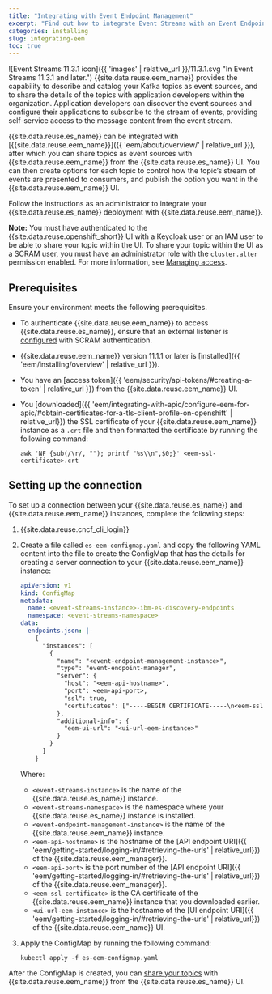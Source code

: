 ```yaml
---
title: "Integrating with Event Endpoint Management"
excerpt: "Find out how to integrate Event Streams with an Event Endpoint Management instance."
categories: installing
slug: integrating-eem
toc: true
---
```


![Event Streams 11.3.1 icon]({{ 'images' | relative_url }}/11.3.1.svg "In Event Streams 11.3.1 and later.") {{site.data.reuse.eem_name}} provides the capability to describe and catalog your Kafka topics as event sources, and to share the details of the topics with application developers within the organization. Application developers can discover the event sources and configure their applications to subscribe to the stream of events, providing self-service access to the message content from the event stream.

{{site.data.reuse.es_name}} can be integrated with [{{site.data.reuse.eem_name}}]({{ 'eem/about/overview/' | relative_url }}), after which you can share topics as event sources with {{site.data.reuse.eem_name}} from the {{site.data.reuse.es_name}} UI. You can then create options for each topic to control how the topic’s stream of events are presented to consumers, and publish the option you want in the {{site.data.reuse.eem_name}} UI.

Follow the instructions as an administrator to integrate your {{site.data.reuse.es_name}} deployment with {{site.data.reuse.eem_name}}.

**Note:** You must have authenticated to the {{site.data.reuse.openshift_short}} UI with a Keycloak user or an IAM user to be able to share your topic within the UI. To share your topic within the UI as a SCRAM user, you must have an administrator role with the `cluster.alter` permission enabled. For more information, see [Managing access](../../security/managing-access/).

## Prerequisites

Ensure your environment meets the following prerequisites.

- To authenticate {{site.data.reuse.eem_name}} to access {{site.data.reuse.es_name}}, ensure that an external listener is [configured](../../installing/configuring/#kafka-ingress-example) with SCRAM authentication.
- {{site.data.reuse.eem_name}} version 11.1.1 or later is [installed]({{ 'eem/installing/overview' | relative_url }}).
- You have an [access token]({{ 'eem/security/api-tokens/#creating-a-token' | relative_url }}) from the {{site.data.reuse.eem_name}} UI.
- You [downloaded]({{ 'eem/integrating-with-apic/configure-eem-for-apic/#obtain-certificates-for-a-tls-client-profile-on-openshift' | relative_url}}) the SSL certificate of your {{site.data.reuse.eem_name}} instance as a `.crt` file and then formatted the certificate by running the following command:

  ```shell
  awk 'NF {sub(/\r/, ""); printf "%s\\n",$0;}' <eem-ssl-certificate>.crt
  ```

## Setting up the connection

To set up a connection between your {{site.data.reuse.es_name}} and {{site.data.reuse.eem_name}} instances, complete the following steps:

1. {{site.data.reuse.cncf_cli_login}}
1. Create a file called `es-eem-configmap.yaml` and copy the following YAML content into the file to create the ConfigMap that has the details for creating a server connection to your {{site.data.reuse.eem_name}} instance:

   ```yaml
   apiVersion: v1
   kind: ConfigMap
   metadata:
     name: <event-streams-instance>-ibm-es-discovery-endpoints
     namespace: <event-streams-namespace>
   data:
     endpoints.json: |-
       {
         "instances": [
           {
             "name": "<event-endpoint-management-instance>",
             "type": "event-endpoint-manager",
             "server": {
               "host": "<eem-api-hostname>",
               "port": <eem-api-port>,
               "ssl": true,
               "certificates": ["-----BEGIN CERTIFICATE-----\n<eem-ssl-certificate>\n-----END CERTIFICATE-----\n"]
             },
             "additional-info": {
               "eem-ui-url": "<ui-url-eem-instance>"
             }
           }
         ]
       }
   ```

   Where:

   - `<event-streams-instance>` is the name of the {{site.data.reuse.es_name}} instance.
   - `<event-streams-namespace>` is the namespace where your {{site.data.reuse.es_name}} instance is installed.
   - `<event-endpoint-management-instance>` is the name of the {{site.data.reuse.eem_name}} instance.
   - `<eem-api-hostname>` is the hostname of the [API endpoint URI]({{ 'eem/getting-started/logging-in/#retrieving-the-urls' | relative_url}}) of the {{site.data.reuse.eem_manager}}.
   - `<eem-api-port>` is the port number of the [API endpoint URI]({{ 'eem/getting-started/logging-in/#retrieving-the-urls' | relative_url}}) of the {{site.data.reuse.eem_manager}}.
   - `<eem-ssl-certificate>` is the CA certificate of the {{site.data.reuse.eem_name}} instance that you downloaded earlier.
   - `<ui-url-eem-instance>` is the hostname of the [UI endpoint URI]({{ 'eem/getting-started/logging-in/#retrieving-the-urls' | relative_url}}) of the {{site.data.reuse.eem_name}} UI.

2. Apply the ConfigMap by running the following command:

   ```shell
   kubectl apply -f es-eem-configmap.yaml
   ```

After the ConfigMap is created, you can [share your topics](../../getting-started/sharing-topic/) with {{site.data.reuse.eem_name}} from the {{site.data.reuse.es_name}} UI.
